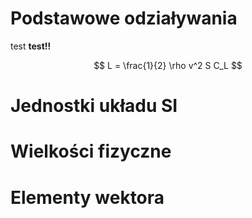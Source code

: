 # Podstawowe odziaływania
test **test!!**

$$
L = \frac{1}{2} \rho v^2 S C_L
$$

# Jednostki układu SI

# Wielkości fizyczne

# Elementy wektora
